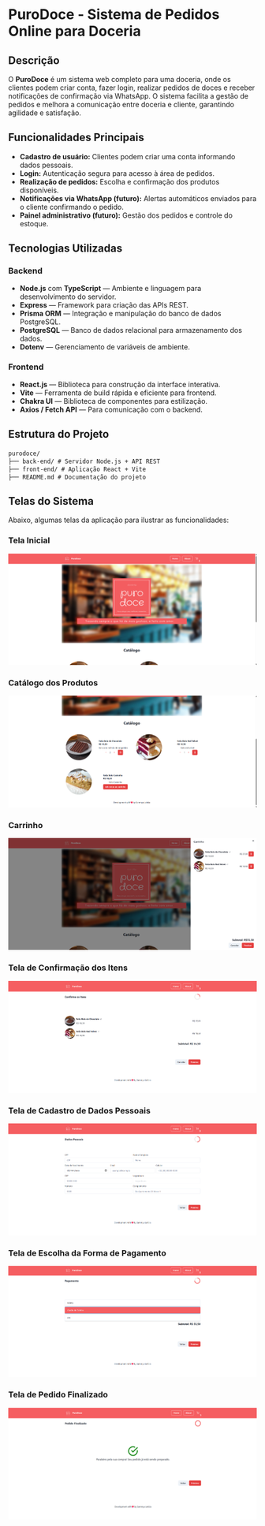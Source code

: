 # PuroDoce - Sistema de Pedidos Online para Doceria

## Descrição

O **PuroDoce** é um sistema web completo para uma doceria, onde os clientes podem criar conta, fazer login, realizar pedidos de doces e receber notificações de confirmação via WhatsApp. O sistema facilita a gestão de pedidos e melhora a comunicação entre doceria e cliente, garantindo agilidade e satisfação.

## Funcionalidades Principais

- **Cadastro de usuário:** Clientes podem criar uma conta informando dados pessoais.
- **Login:** Autenticação segura para acesso à área de pedidos.
- **Realização de pedidos:** Escolha e confirmação dos produtos disponíveis.
- **Notificações via WhatsApp (futuro):** Alertas automáticos enviados para o cliente confirmando o pedido.
- **Painel administrativo (futuro):** Gestão dos pedidos e controle do estoque.

## Tecnologias Utilizadas

### Backend

- **Node.js** com **TypeScript** — Ambiente e linguagem para desenvolvimento do servidor.
- **Express** — Framework para criação das APIs REST.
- **Prisma ORM** — Integração e manipulação do banco de dados PostgreSQL.
- **PostgreSQL** — Banco de dados relacional para armazenamento dos dados.
- **Dotenv** — Gerenciamento de variáveis de ambiente.

### Frontend

- **React.js** — Biblioteca para construção da interface interativa.
- **Vite** — Ferramenta de build rápida e eficiente para frontend.
- **Chakra UI** — Biblioteca de componentes para estilização.
- **Axios / Fetch API** — Para comunicação com o backend.

## Estrutura do Projeto
```
purodoce/
├── back-end/ # Servidor Node.js + API REST
├── front-end/ # Aplicação React + Vite
├── README.md # Documentação do projeto
```

## Telas do Sistema

Abaixo, algumas telas da aplicação para ilustrar as funcionalidades:

### Tela Inicial
![Tela Inicial](https://github.com/samleticias/purodoce/blob/main/screenshots/tela-inicial.png)

### Catálogo dos Produtos
![Catálogo 2](https://github.com/samleticias/purodoce/blob/main/screenshots/catalogo2.png)

### Carrinho
![Carrinho](https://github.com/samleticias/purodoce/blob/main/screenshots/carrinho.png)

### Tela de Confirmação dos Itens
![Confirmação dos Itens](https://github.com/samleticias/purodoce/blob/main/screenshots/confirmacao-itens.png)

### Tela de Cadastro de Dados Pessoais
![Dados Pessoais](https://github.com/samleticias/purodoce/blob/main/screenshots/dados-pessoais.png)

### Tela de Escolha da Forma de Pagamento
![Forma de Pagamento](https://github.com/samleticias/purodoce/blob/main/screenshots/forma-pagamento.png)

### Tela de Pedido Finalizado
![Pedido Finalizado](https://github.com/samleticias/purodoce/blob/main/screenshots/pedido-finalizado.png)
